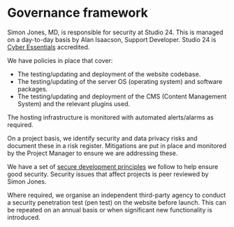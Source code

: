 # Governance framework

Simon Jones, MD, is responsible for security at Studio 24. This is managed on a day-to-day basis by Alan Isaacson, Support Developer. Studio 24 is [Cyber Essentials](https://www.ncsc.gov.uk/cyberessentials/overview) accredited.
 
We have policies in place that cover:

* The testing/updating and deployment of the website codebase.
* The testing/updating of the server OS (operating system) and software packages.
* The testing/updating and deployment of the CMS (Content Management System) and the relevant plugins used.
  
The hosting infrastructure is monitored with automated alerts/alarms as required. 

On a project basis, we identify security and data privacy risks and document these in a risk register. Mitigations are put in place and monitored by the Project Manager to ensure we are addressing these.

We have a set of [secure development principles](secure-development.md) we follow to help ensure good security. Security issues that affect projects is peer reviewed by Simon Jones.

Where required, we organise an independent third-party agency to conduct a security penetration test (pen test) on the website before launch. This can be repeated on an annual basis or when significant new functionality is introduced.
